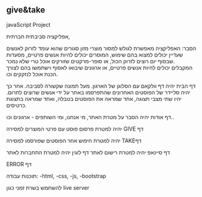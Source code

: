 ## give&take
javaScript Project


אפליקציה סביבתית חברתית, 
 
הסבר:
האפליקציה מאפשרת לגולש למסור מוצרי מזון סגורים שהוא עומד לזרוק לאנשים שעדיין יכולים למצוא בהם שימוש, 
המוסרים יכולים להיות אנשים פרטיים, מסעדות שבסוף יום רוצים לזרוק הכול, או סופר-מרקטים שזורקים אוכל טרי שלא נמכר.  
המקבלים יכולים להיות אנשים פרטיים, או ארגונים שיבואו לאסוף וישתמשו בהם לצורך הכנת אוכל לנזקקים וכו. 


דף הבית יהיה דף וולקאם עם הסלוגן של הארגון. מעל תמונה שקשורה לסביבה. 
אחר כך יהיה סליידר של הפוסטים האחרונים שהתפרסמו באתר על ידי אנשים שרוצים לתרום. 
יהיו שתי מצבי תצוגה, אחד שמראה  את הפוסטים בטבלה, ואחד שמראה בתצוגת כרטיסים. 

דף אודות יהיה הסבר על מטרת האתר, מי אנחנו, ומי השותפים - ארגונים וכו.. 

 יהיה למטרת פרסום פוסט עם פרטי המוצרים למסירה GIVE דף 

 יהיה למטרת חיפוש אחר הפוסטים שפורסמו למסירה TAKEדף 

דף סיינאפ יהיה למטרת רישום לאתר
 דף לוגין יהיה למטרת התחברות לאתר

 ERROR דף


תוכנות עבודה:
 -html,
 -css, 
 -js,
 -bootstrap

להשתמש בשרת זמני כגון live server 


